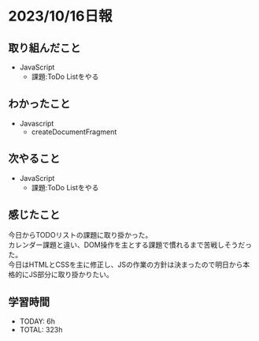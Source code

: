 # 2023/10/16日報
## 取り組んだこと
- JavaScript
  - 課題:ToDo Listをやる

## わかったこと
- Javascript
  - createDocumentFragment
 
## 次やること
- JavaScript
  - 課題:ToDo Listをやる

## 感じたこと
今日からTODOリストの課題に取り掛かった。  
カレンダー課題と違い、DOM操作を主とする課題で慣れるまで苦戦しそうだった。  
今日はHTMLとCSSを主に修正し、JSの作業の方針は決まったので明日から本格的にJS部分に取り掛かりたい。  

## 学習時間
- TODAY: 6h
- TOTAL: 323h

